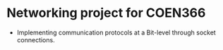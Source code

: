 # Networking project for COEN366
- Implementing communication protocols at a Bit-level through socket connections.
